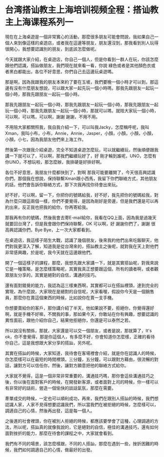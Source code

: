 # 台湾搭讪教主上海培训视频全程：搭讪教主上海课程系列一

現在在上海桌遊是一個非常實心的活動，那麼很多朋友可能會問說，我如果自己一個人來到像這樣的桌遊店，或者我在這邊等朋友，朋友還沒到，那我看到別人玩得很開心，我想要認識別的朋友，到底該怎麼做呢。

今天就跟大家介紹，在桌遊店，你自己一個人，但是你看到一群人在玩，你該怎麼跟他們認識，搭訕做朋友，我們現在就來看一看，你說 綠色或者是其他顏色衣或者黑白都能出，各位不好意思，你們自己去這邊玩桌遊嗎。

那是啊，因為我跟我的朋友本來約了要在玉坡，我們要晚一個小時才可以到，那這邊有沒有什麼朋友想說，可以跟大家一起先玩一個小時嗎，那我先跟朋友一起玩一個小時，那我先跟朋友一起玩一個小時。

那我先跟朋友一起玩一個小時，那我先跟朋友一起玩一個小時，那我先跟朋友一起玩一個小時，那我先跟朋友一起玩一個小時，那就可以嗎，就陪大家玩一個小時，可以啊，可以嗎，可以啊，謝謝 謝謝，不用不用。

不用陪大家都關照我，我自我介紹一下，可以叫我Jacky，怎麼稱呼呢，我叫Xman，我叫小布，小布，Annie，Annie，Jasper，小顏，小顏，小顏，小顏，小顏，小七，因為我朋友他們來上海工作。

然後第一次跟我介紹桌遊，完全不知道桌遊怎麼玩，可以就繼續玩，然後順便跟我講一下就可以了，可以啊，那我們繼續玩好了，好 剛才輪到誰呢，UNO，怎麼有你UNO，不想玩啦，那怎麼辦，我排硬是好排好啊。

各位不好意思，我朋友什麼都快到了，對啊 那我可能要離開了，今天很高興認識你們，那個我在想說，保持聯繫Xman跟小西馬，我留下你們聯絡方式，其他朋友的話，他們會告訴你聯絡方式，那下次我再找你待會出來玩。

好不好，可以啊，留一下，你把你的號碼給我，好不好，我先把你的號碼給我，對 為什麼只跟這兩個一樣，你們不要覺得，是因為剛好是旁邊，但是我們還是可以再約出來，反正我也把我的給你，你再寄給我。

那我再有你的號碼，然後我會去寄E-mail給你，我看在QQ上面，因為我是過幾天就要回台灣了，但是我會跟你們保持聯繫，OK 可以啊，好 謝謝你們了，謝謝 很高興認識你們，Bye Bye，上一次大家都看到。

在桌遊店，我這樣子陌生大戰，認識了幾個朋友，後來我約他們出來吃飯聊天，他們對我更深入了解，知道我是從台灣來的，搭訕教主之後呢，就對我在天上對他們非常感興趣，於是呢，我今天就在這邊跟他們。

開了一個這樣子的課程，那麼，我想先跟大家講一下，就是其實搭訕呢，對我來說它是一種策略，是怎麼樣策略呢，其實我真正想要跟這個，所有的讀者啊，或者觀眾朋友分享的，其實是絕對的自信，溝通的技巧。

還有面對錯覺的能力，我認為這三樣東西啊，其實都可以在搭訕裡頭，達到完全的實現，為什麼說，大家現在是絕對的自信呢，大家看喔，假設你今天是一個銷售員，那麼你在賣這個東西的時候，比如說你在賣一支手機。

你想要賣給你的客戶，那你講介紹了半天，他如果說不要，拒絕你，你覺得還好啊，就是手機不好嘛，不關我的事，那如果今天，你敢站在你有興趣，想要認識的異性面前，跟他介紹你自己，結果他拒絕你，你還是可以泰然之若。

所以說沒有關係，那就，大家還是可以交一個朋友，或者是說，那就算了，It's ok，你不會覺得，那是你這個人，有多麼不好，你會知道你怎麼樣，正確的看待你自己，這是我想跟大家分享的搭訕，另外呢。

其實在搭訕的時候，大家知道，我待會在客場裡會介紹，就是你在認識人的時候，你怎麼樣可以在最短的時間裡頭，三分鐘，五分鐘，可以跟對方藉由，很流暢的對話，讓對方可以信任你，然後，讓對方願意把他的聯絡方式給你。

大家就不覺得，這是一個非常非常重要的，溝通技巧嗎，那你會這些溝通技巧之後，你以後在面對客戶的時候，在開發新客源，或者面對上司的時候，你一樣可以有非常好的話術，營造一個愉快的談話氣氛，那麼在需要。

牽單成交的時候，一定也可以順利成功，再來，我們在跟別人搭訕的時候，我們想認識人家，人家不見得想要認識我們，所以當我們在被拒絕的時候，怎麼樣可以，調適自己的心情，然後再出發，這是每一個人。

之後進的社會裡頭，你在被別人拒絕的時候，都應該要學會了這種，心理調適的方法，所以呢，搭訕真的就像我說的，它是絕對的自信，極佳的溝通技巧，還有如何面對挫折的能力，那麼在待會的課程之中，大家就會看到。

我們有不同的場景，該怎麼樣跟，不同的人搭訕，那麼在遇到一些，挫折困難的時候，我們如何調適自己的心情，做最好的出發。